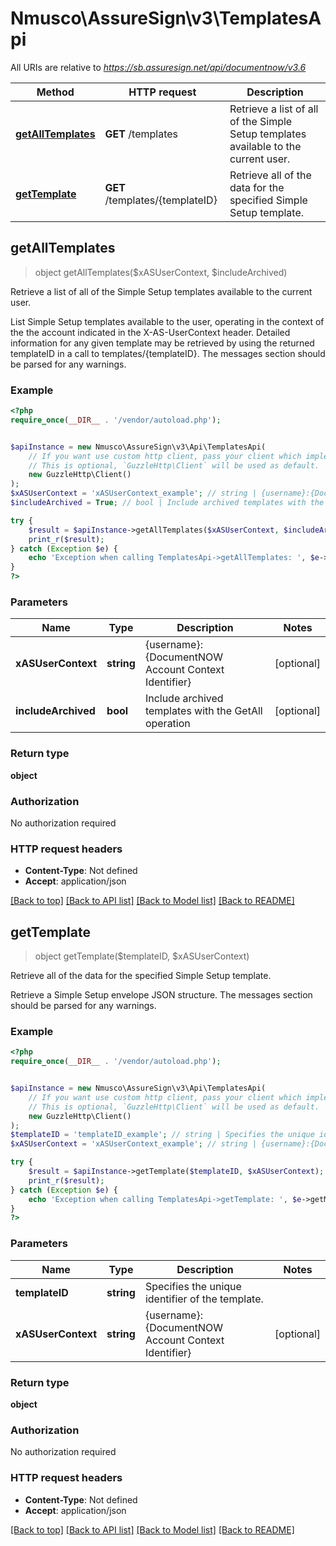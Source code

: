 # Nmusco\AssureSign\v3\TemplatesApi

All URIs are relative to *https://sb.assuresign.net/api/documentnow/v3.6*

Method | HTTP request | Description
------------- | ------------- | -------------
[**getAllTemplates**](TemplatesApi.md#getAllTemplates) | **GET** /templates | Retrieve a list of all of the Simple Setup templates available to the current user.
[**getTemplate**](TemplatesApi.md#getTemplate) | **GET** /templates/{templateID} | Retrieve all of the data for the specified Simple Setup template.



## getAllTemplates

> object getAllTemplates($xASUserContext, $includeArchived)

Retrieve a list of all of the Simple Setup templates available to the current user.

List Simple Setup templates available to the user, operating in the context of the the account indicated in the X-AS-UserContext header.  Detailed information for any given template may be retrieved by using the returned templateID in a call to templates/{templateID}.  The messages section should be parsed for any warnings.

### Example

```php
<?php
require_once(__DIR__ . '/vendor/autoload.php');


$apiInstance = new Nmusco\AssureSign\v3\Api\TemplatesApi(
    // If you want use custom http client, pass your client which implements `GuzzleHttp\ClientInterface`.
    // This is optional, `GuzzleHttp\Client` will be used as default.
    new GuzzleHttp\Client()
);
$xASUserContext = 'xASUserContext_example'; // string | {username}:{DocumentNOW Account Context Identifier}
$includeArchived = True; // bool | Include archived templates with the GetAll operation

try {
    $result = $apiInstance->getAllTemplates($xASUserContext, $includeArchived);
    print_r($result);
} catch (Exception $e) {
    echo 'Exception when calling TemplatesApi->getAllTemplates: ', $e->getMessage(), PHP_EOL;
}
?>
```

### Parameters


Name | Type | Description  | Notes
------------- | ------------- | ------------- | -------------
 **xASUserContext** | **string**| {username}:{DocumentNOW Account Context Identifier} | [optional]
 **includeArchived** | **bool**| Include archived templates with the GetAll operation | [optional]

### Return type

**object**

### Authorization

No authorization required

### HTTP request headers

- **Content-Type**: Not defined
- **Accept**: application/json

[[Back to top]](#) [[Back to API list]](../../README.md#documentation-for-api-endpoints)
[[Back to Model list]](../../README.md#documentation-for-models)
[[Back to README]](../../README.md)


## getTemplate

> object getTemplate($templateID, $xASUserContext)

Retrieve all of the data for the specified Simple Setup template.

Retrieve a Simple Setup envelope JSON structure.  The messages section should be parsed for any warnings.

### Example

```php
<?php
require_once(__DIR__ . '/vendor/autoload.php');


$apiInstance = new Nmusco\AssureSign\v3\Api\TemplatesApi(
    // If you want use custom http client, pass your client which implements `GuzzleHttp\ClientInterface`.
    // This is optional, `GuzzleHttp\Client` will be used as default.
    new GuzzleHttp\Client()
);
$templateID = 'templateID_example'; // string | Specifies the unique identifier of the template.
$xASUserContext = 'xASUserContext_example'; // string | {username}:{DocumentNOW Account Context Identifier}

try {
    $result = $apiInstance->getTemplate($templateID, $xASUserContext);
    print_r($result);
} catch (Exception $e) {
    echo 'Exception when calling TemplatesApi->getTemplate: ', $e->getMessage(), PHP_EOL;
}
?>
```

### Parameters


Name | Type | Description  | Notes
------------- | ------------- | ------------- | -------------
 **templateID** | **string**| Specifies the unique identifier of the template. |
 **xASUserContext** | **string**| {username}:{DocumentNOW Account Context Identifier} | [optional]

### Return type

**object**

### Authorization

No authorization required

### HTTP request headers

- **Content-Type**: Not defined
- **Accept**: application/json

[[Back to top]](#) [[Back to API list]](../../README.md#documentation-for-api-endpoints)
[[Back to Model list]](../../README.md#documentation-for-models)
[[Back to README]](../../README.md)

